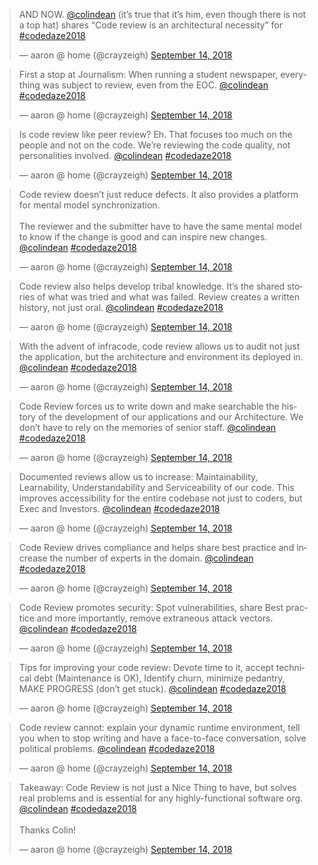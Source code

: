 <blockquote class="twitter-tweet" data-lang="en"><p lang="en" dir="ltr">AND NOW. <a href="https://twitter.com/colindean?ref_src=twsrc%5Etfw">@colindean</a> (it’s true that it’s him, even though there is not a top hat) shares “Code review is an architectural necessity” for <a href="https://twitter.com/hashtag/codedaze2018?src=hash&amp;ref_src=twsrc%5Etfw">#codedaze2018</a></p>&mdash; aaron @ home (@crayzeigh) <a href="https://twitter.com/crayzeigh/status/1040686568460169216?ref_src=twsrc%5Etfw">September 14, 2018</a></blockquote>
<blockquote class="twitter-tweet" data-lang="en"><p lang="en" dir="ltr">First a stop at Journalism: When running a student newspaper, everything was subject to review, even from the EOC. <a href="https://twitter.com/colindean?ref_src=twsrc%5Etfw">@colindean</a> <a href="https://twitter.com/hashtag/codedaze2018?src=hash&amp;ref_src=twsrc%5Etfw">#codedaze2018</a></p>&mdash; aaron @ home (@crayzeigh) <a href="https://twitter.com/crayzeigh/status/1040687510136016897?ref_src=twsrc%5Etfw">September 14, 2018</a></blockquote>
<blockquote class="twitter-tweet" data-lang="en"><p lang="en" dir="ltr">Is code review like peer review? Eh. That focuses too much on the people and not on the code. We’re reviewing the code quality, not personalities involved. <a href="https://twitter.com/colindean?ref_src=twsrc%5Etfw">@colindean</a> <a href="https://twitter.com/hashtag/codedaze2018?src=hash&amp;ref_src=twsrc%5Etfw">#codedaze2018</a></p>&mdash; aaron @ home (@crayzeigh) <a href="https://twitter.com/crayzeigh/status/1040687915410628610?ref_src=twsrc%5Etfw">September 14, 2018</a></blockquote>
<blockquote class="twitter-tweet" data-lang="en"><p lang="en" dir="ltr">Code review doesn’t just reduce defects. It also provides a platform for mental model synchronization. <br><br>The reviewer and the submitter have to have the same mental model to know if the change is good and can inspire new changes. <a href="https://twitter.com/colindean?ref_src=twsrc%5Etfw">@colindean</a> <a href="https://twitter.com/hashtag/codedaze2018?src=hash&amp;ref_src=twsrc%5Etfw">#codedaze2018</a></p>&mdash; aaron @ home (@crayzeigh) <a href="https://twitter.com/crayzeigh/status/1040689020701995010?ref_src=twsrc%5Etfw">September 14, 2018</a></blockquote>
<blockquote class="twitter-tweet" data-lang="en"><p lang="en" dir="ltr">Code review also helps develop tribal knowledge. It’s the shared stories of what was tried and what was failed. Review creates a written history, not just oral. <a href="https://twitter.com/colindean?ref_src=twsrc%5Etfw">@colindean</a> <a href="https://twitter.com/hashtag/codedaze2018?src=hash&amp;ref_src=twsrc%5Etfw">#codedaze2018</a></p>&mdash; aaron @ home (@crayzeigh) <a href="https://twitter.com/crayzeigh/status/1040689285647790080?ref_src=twsrc%5Etfw">September 14, 2018</a></blockquote>
<blockquote class="twitter-tweet" data-lang="en"><p lang="en" dir="ltr">With the advent of infracode, code review allows us to audit not just the application, but the architecture and environment its deployed in. <a href="https://twitter.com/colindean?ref_src=twsrc%5Etfw">@colindean</a> <a href="https://twitter.com/hashtag/codedaze2018?src=hash&amp;ref_src=twsrc%5Etfw">#codedaze2018</a></p>&mdash; aaron @ home (@crayzeigh) <a href="https://twitter.com/crayzeigh/status/1040689645229670407?ref_src=twsrc%5Etfw">September 14, 2018</a></blockquote>
<blockquote class="twitter-tweet" data-lang="en"><p lang="en" dir="ltr">Code Review forces us to write down and make searchable the history of the development of our applications and our Architecture. We don’t have to rely on the memories of senior staff. <a href="https://twitter.com/colindean?ref_src=twsrc%5Etfw">@colindean</a> <a href="https://twitter.com/hashtag/codedaze2018?src=hash&amp;ref_src=twsrc%5Etfw">#codedaze2018</a></p>&mdash; aaron @ home (@crayzeigh) <a href="https://twitter.com/crayzeigh/status/1040689965317935106?ref_src=twsrc%5Etfw">September 14, 2018</a></blockquote>
<blockquote class="twitter-tweet" data-lang="en"><p lang="en" dir="ltr">Documented reviews allow us to increase: Maintainability, Learnability, Understandability and Serviceability of our code. This improves accessibility for the entire codebase not just to coders, but Exec and Investors. <a href="https://twitter.com/colindean?ref_src=twsrc%5Etfw">@colindean</a> <a href="https://twitter.com/hashtag/codedaze2018?src=hash&amp;ref_src=twsrc%5Etfw">#codedaze2018</a></p>&mdash; aaron @ home (@crayzeigh) <a href="https://twitter.com/crayzeigh/status/1040690683777036288?ref_src=twsrc%5Etfw">September 14, 2018</a></blockquote>
<blockquote class="twitter-tweet" data-lang="en"><p lang="en" dir="ltr">Code Review drives compliance and helps share best practice and increase the number of experts in the domain. <a href="https://twitter.com/colindean?ref_src=twsrc%5Etfw">@colindean</a> <a href="https://twitter.com/hashtag/codedaze2018?src=hash&amp;ref_src=twsrc%5Etfw">#codedaze2018</a></p>&mdash; aaron @ home (@crayzeigh) <a href="https://twitter.com/crayzeigh/status/1040691470536196096?ref_src=twsrc%5Etfw">September 14, 2018</a></blockquote>
<blockquote class="twitter-tweet" data-lang="en"><p lang="en" dir="ltr">Code Review promotes security: Spot vulnerabilities, share Best practice and more importantly, remove extraneous attack vectors. <a href="https://twitter.com/colindean?ref_src=twsrc%5Etfw">@colindean</a> <a href="https://twitter.com/hashtag/codedaze2018?src=hash&amp;ref_src=twsrc%5Etfw">#codedaze2018</a></p>&mdash; aaron @ home (@crayzeigh) <a href="https://twitter.com/crayzeigh/status/1040692341181501442?ref_src=twsrc%5Etfw">September 14, 2018</a></blockquote>
<blockquote class="twitter-tweet" data-lang="en"><p lang="en" dir="ltr">Tips for improving your code review: Devote time to it, accept technical debt (Maintenance is OK), Identify churn, minimize pedantry, MAKE PROGRESS (don’t get stuck). <a href="https://twitter.com/colindean?ref_src=twsrc%5Etfw">@colindean</a> <a href="https://twitter.com/hashtag/codedaze2018?src=hash&amp;ref_src=twsrc%5Etfw">#codedaze2018</a></p>&mdash; aaron @ home (@crayzeigh) <a href="https://twitter.com/crayzeigh/status/1040693029424775168?ref_src=twsrc%5Etfw">September 14, 2018</a></blockquote>
<blockquote class="twitter-tweet" data-lang="en"><p lang="en" dir="ltr">Code review cannot: explain your dynamic runtime environment, tell you when to stop writing and have a face-to-face conversation, solve political problems. <a href="https://twitter.com/colindean?ref_src=twsrc%5Etfw">@colindean</a> <a href="https://twitter.com/hashtag/codedaze2018?src=hash&amp;ref_src=twsrc%5Etfw">#codedaze2018</a></p>&mdash; aaron @ home (@crayzeigh) <a href="https://twitter.com/crayzeigh/status/1040693859288788992?ref_src=twsrc%5Etfw">September 14, 2018</a></blockquote>
<blockquote class="twitter-tweet" data-lang="en"><p lang="en" dir="ltr">Takeaway: Code Review is not just a Nice Thing to have, but solves real problems and is essential for any highly-functional software org. <a href="https://twitter.com/colindean?ref_src=twsrc%5Etfw">@colindean</a> <a href="https://twitter.com/hashtag/codedaze2018?src=hash&amp;ref_src=twsrc%5Etfw">#codedaze2018</a><br><br>Thanks Colin!</p>&mdash; aaron @ home (@crayzeigh) <a href="https://twitter.com/crayzeigh/status/1040694463771959297?ref_src=twsrc%5Etfw">September 14, 2018</a></blockquote>




<script async src="https://platform.twitter.com/widgets.js" charset="utf-8"></script>

